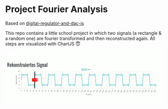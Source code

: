 # Project Fourier Analysis

Based on [digital-regulator-and-dac-js](https://gitlab.com/2tefan/digital-regulator-js)

This repo contains a little school project in which two signals (a rectangle & a random one) are fourier transformed and then reconstructed again. All steps are visualized with ChartJS :innocent:

![](gif/demo.gif)